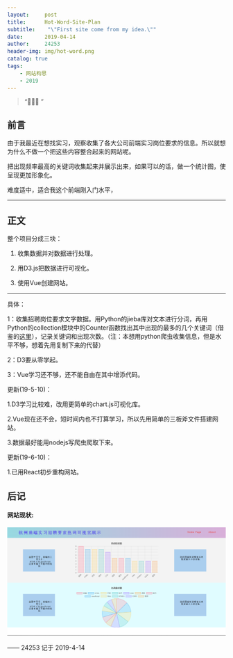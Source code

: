 ```yaml
---
layout:     post
title:      Hot-Word-Site-Plan
subtitle:    "\"First site come from my idea.\""
date:       2019-04-14
author:     24253
header-img: img/hot-word.png
catalog: true
tags:
    - 网站构思
    - 2019
---
```


> “🙉🙉🙉 ”

## 前言

由于我最近在想找实习，观察收集了各大公司前端实习岗位要求的信息。所以就想为什么不做一个把这些内容整合起来的网站呢。

把出现频率最高的关键词收集起来并展示出来，如果可以的话，做一个统计图，使呈现更加形象化。

难度适中，适合我这个前端刚入门水平，

---

## 正文

整个项目分成三块：

1. 收集数据并对数据进行处理。

2. 用D3.js把数据进行可视化。

3. 使用Vue创建网站。

---

具体：

1：收集招聘岗位要求文字数据。用Python的jieba库对文本进行分词，再用Python的collection模块中的Counter函数找出其中出现的最多的几个关键词（借鉴的[这里](https://blog.csdn.net/onestab/article/details/78307765)），记录关键词和出现次数。（注：本想用python爬虫收集信息，但是水平不够，想着先用复制下来的代替）

2：D3要从零学起。

3：Vue学习还不够，还不能自由在其中增添代码。

更新(19-5-10)：

1.D3学习比较难，改用更简单的chart.js可视化库。

2.Vue现在还不会，短时间内也不打算学习，所以先用简单的三板斧文件搭建网站。

3.数据最好能用nodejs写爬虫爬取下来。

更新(19-6-10)：

1.已用React初步重构网站。

## 后记

#### 网站现状:

![view](../img/hot-word.png)

—— 24253 记于 2019-4-14


